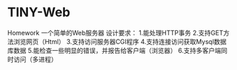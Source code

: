 # TINY-Web
Homework
一个简单的Web服务器
设计要求：
1.能处理HTTP事务
2.支持GET方法浏览网页（Html）
3.支持访问服务器CGI程序
4.支持连接访问获取Mysql数据库数据
5.能检查一些明显的错误，并报告给客户端（浏览器）
6.支持多客户端同时访问（多进程）
